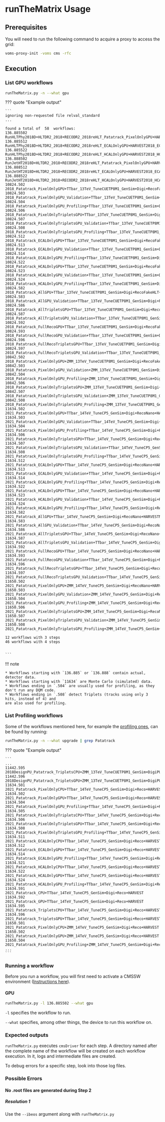# runTheMatrix Usage

## Prerequisites

You will need to run the following command to acquire a proxy to access the grid:

```bash
voms-proxy-init -voms cms -rfc
```

## Execution

### List GPU workflows

``` sh
runTheMatrix.py -n --what gpu
```

??? quote "Example output"

	```
	ignoring non-requested file relval_standard
	...
	
	found a total of  58  workflows:
	136.885502 RunHLTPhy2018D+HLTDR2_2018+RECODR2_2018reHLT_Patatrack_PixelOnlyGPU+HARVEST2018_pixelTrackingOnly
	136.885512 RunHLTPhy2018D+HLTDR2_2018+RECODR2_2018reHLT_ECALOnlyGPU+HARVEST2018_ECALOnly 
	136.885522 RunHLTPhy2018D+HLTDR2_2018+RECODR2_2018reHLT_HCALOnlyGPU+HARVEST2018_HCALOnly 
	136.888502 RunJetHT2018D+HLTDR2_2018+RECODR2_2018reHLT_Patatrack_PixelOnlyGPU+HARVEST2018_pixelTrackingOnly 
	136.888512 RunJetHT2018D+HLTDR2_2018+RECODR2_2018reHLT_ECALOnlyGPU+HARVEST2018_ECALOnly 
	136.888522 RunJetHT2018D+HLTDR2_2018+RECODR2_2018reHLT_HCALOnlyGPU+HARVEST2018_HCALOnly 
	10824.502 2018_Patatrack_PixelOnlyGPU+TTbar_13TeV_TuneCUETP8M1_GenSim+Digi+RecoFakeHLT+HARVESTFakeHLT 
	10824.503 2018_Patatrack_PixelOnlyGPU_Validation+TTbar_13TeV_TuneCUETP8M1_GenSim+Digi+RecoFakeHLT+HARVESTFakeHLT 
	10824.504 2018_Patatrack_PixelOnlyGPU_Profiling+TTbar_13TeV_TuneCUETP8M1_GenSim+Digi+RecoFakeHLT 
	10824.506 2018_Patatrack_PixelOnlyTripletsGPU+TTbar_13TeV_TuneCUETP8M1_GenSim+Digi+RecoFakeHLT+HARVESTFakeHLT 
	10824.507 2018_Patatrack_PixelOnlyTripletsGPU_Validation+TTbar_13TeV_TuneCUETP8M1_GenSim+Digi+RecoFakeHLT+HARVESTFakeHLT 
	10824.508 2018_Patatrack_PixelOnlyTripletsGPU_Profiling+TTbar_13TeV_TuneCUETP8M1_GenSim+Digi+RecoFakeHLT 
	10824.512 2018_Patatrack_ECALOnlyGPU+TTbar_13TeV_TuneCUETP8M1_GenSim+Digi+RecoFakeHLT+HARVESTFakeHLT 
	10824.513 2018_Patatrack_ECALOnlyGPU_Validation+TTbar_13TeV_TuneCUETP8M1_GenSim+Digi+RecoFakeHLT+HARVESTFakeHLT 
	10824.514 2018_Patatrack_ECALOnlyGPU_Profiling+TTbar_13TeV_TuneCUETP8M1_GenSim+Digi+RecoFakeHLT 
	10824.522 2018_Patatrack_HCALOnlyGPU+TTbar_13TeV_TuneCUETP8M1_GenSim+Digi+RecoFakeHLT+HARVESTFakeHLT 
	10824.523 2018_Patatrack_HCALOnlyGPU_Validation+TTbar_13TeV_TuneCUETP8M1_GenSim+Digi+RecoFakeHLT+HARVESTFakeHLT 
	10824.524 2018_Patatrack_HCALOnlyGPU_Profiling+TTbar_13TeV_TuneCUETP8M1_GenSim+Digi+RecoFakeHLT 
	10824.582 2018_Patatrack_AllGPU+TTbar_13TeV_TuneCUETP8M1_GenSim+Digi+RecoFakeHLT+HARVESTFakeHLT 
	10824.583 2018_Patatrack_AllGPU_Validation+TTbar_13TeV_TuneCUETP8M1_GenSim+Digi+RecoFakeHLT+HARVESTFakeHLT 
	10824.586 2018_Patatrack_AllTripletsGPU+TTbar_13TeV_TuneCUETP8M1_GenSim+Digi+RecoFakeHLT+HARVESTFakeHLT 
	10824.587 2018_Patatrack_AllTripletsGPU_Validation+TTbar_13TeV_TuneCUETP8M1_GenSim+Digi+RecoFakeHLT+HARVESTFakeHLT 
	10824.592 2018_Patatrack_FullRecoGPU+TTbar_13TeV_TuneCUETP8M1_GenSim+Digi+RecoFakeHLT+HARVESTFakeHLT 
	10824.593 2018_Patatrack_FullRecoGPU_Validation+TTbar_13TeV_TuneCUETP8M1_GenSim+Digi+RecoFakeHLT+HARVESTFakeHLT 
	10824.596 2018_Patatrack_FullRecoTripletsGPU+TTbar_13TeV_TuneCUETP8M1_GenSim+Digi+RecoFakeHLT+HARVESTFakeHLT 
	10824.597 2018_Patatrack_FullRecoTripletsGPU_Validation+TTbar_13TeV_TuneCUETP8M1_GenSim+Digi+RecoFakeHLT+HARVESTFakeHLT 
	10842.502 2018_Patatrack_PixelOnlyGPU+ZMM_13TeV_TuneCUETP8M1_GenSim+Digi+RecoFakeHLT+HARVESTFakeHLT 
	10842.503 2018_Patatrack_PixelOnlyGPU_Validation+ZMM_13TeV_TuneCUETP8M1_GenSim+Digi+RecoFakeHLT+HARVESTFakeHLT 
	10842.504 2018_Patatrack_PixelOnlyGPU_Profiling+ZMM_13TeV_TuneCUETP8M1_GenSim+Digi+RecoFakeHLT 
	10842.506 2018_Patatrack_PixelOnlyTripletsGPU+ZMM_13TeV_TuneCUETP8M1_GenSim+Digi+RecoFakeHLT+HARVESTFakeHLT
	10842.507 2018_Patatrack_PixelOnlyTripletsGPU_Validation+ZMM_13TeV_TuneCUETP8M1_GenSim+Digi+RecoFakeHLT+HARVESTFakeHLT 
	10842.508 2018_Patatrack_PixelOnlyTripletsGPU_Profiling+ZMM_13TeV_TuneCUETP8M1_GenSim+Digi+RecoFakeHLT 
	11634.502 2021_Patatrack_PixelOnlyGPU+TTbar_14TeV_TuneCP5_GenSim+Digi+RecoNano+HARVESTNano 
	11634.503 2021_Patatrack_PixelOnlyGPU_Validation+TTbar_14TeV_TuneCP5_GenSim+Digi+RecoNano+HARVESTNano 
	11634.504 2021_Patatrack_PixelOnlyGPU_Profiling+TTbar_14TeV_TuneCP5_GenSim+Digi+RecoNano 
	11634.506 2021_Patatrack_PixelOnlyTripletsGPU+TTbar_14TeV_TuneCP5_GenSim+Digi+RecoNano+HARVESTNano 
	11634.507 2021_Patatrack_PixelOnlyTripletsGPU_Validation+TTbar_14TeV_TuneCP5_GenSim+Digi+RecoNano+HARVESTNano 
	11634.508 2021_Patatrack_PixelOnlyTripletsGPU_Profiling+TTbar_14TeV_TuneCP5_GenSim+Digi+RecoNano 
	11634.512 2021_Patatrack_ECALOnlyGPU+TTbar_14TeV_TuneCP5_GenSim+Digi+RecoNano+HARVESTNano 
	11634.513 2021_Patatrack_ECALOnlyGPU_Validation+TTbar_14TeV_TuneCP5_GenSim+Digi+RecoNano+HARVESTNano 
	11634.514 2021_Patatrack_ECALOnlyGPU_Profiling+TTbar_14TeV_TuneCP5_GenSim+Digi+RecoNano 
	11634.522 2021_Patatrack_HCALOnlyGPU+TTbar_14TeV_TuneCP5_GenSim+Digi+RecoNano+HARVESTNano 
	11634.523 2021_Patatrack_HCALOnlyGPU_Validation+TTbar_14TeV_TuneCP5_GenSim+Digi+RecoNano+HARVESTNano 
	11634.524 2021_Patatrack_HCALOnlyGPU_Profiling+TTbar_14TeV_TuneCP5_GenSim+Digi+RecoNano 
	11634.582 2021_Patatrack_AllGPU+TTbar_14TeV_TuneCP5_GenSim+Digi+RecoNano+HARVESTNano 
	11634.583 2021_Patatrack_AllGPU_Validation+TTbar_14TeV_TuneCP5_GenSim+Digi+RecoNano+HARVESTNano 
	11634.586 2021_Patatrack_AllTripletsGPU+TTbar_14TeV_TuneCP5_GenSim+Digi+RecoNano+HARVESTNano 
	11634.587 2021_Patatrack_AllTripletsGPU_Validation+TTbar_14TeV_TuneCP5_GenSim+Digi+RecoNano+HARVESTNano 
	11634.592 2021_Patatrack_FullRecoGPU+TTbar_14TeV_TuneCP5_GenSim+Digi+RecoNano+HARVESTNano 
	11634.593 2021_Patatrack_FullRecoGPU_Validation+TTbar_14TeV_TuneCP5_GenSim+Digi+RecoNano+HARVESTNano 
	11634.596 2021_Patatrack_FullRecoTripletsGPU+TTbar_14TeV_TuneCP5_GenSim+Digi+RecoNano+HARVESTNano 
	11634.597 2021_Patatrack_FullRecoTripletsGPU_Validation+TTbar_14TeV_TuneCP5_GenSim+Digi+RecoNano+HARVESTNano 
	11650.502 2021_Patatrack_PixelOnlyGPU+ZMM_14TeV_TuneCP5_GenSim+Digi+RecoNano+HARVESTNano 
	11650.503 2021_Patatrack_PixelOnlyGPU_Validation+ZMM_14TeV_TuneCP5_GenSim+Digi+RecoNano+HARVESTNano 
	11650.504 2021_Patatrack_PixelOnlyGPU_Profiling+ZMM_14TeV_TuneCP5_GenSim+Digi+RecoNano 
	11650.506 2021_Patatrack_PixelOnlyTripletsGPU+ZMM_14TeV_TuneCP5_GenSim+Digi+RecoNano+HARVESTNano 
	11650.507 2021_Patatrack_PixelOnlyTripletsGPU_Validation+ZMM_14TeV_TuneCP5_GenSim+Digi+RecoNano+HARVESTNano
	11650.508 2021_Patatrack_PixelOnlyTripletsGPU_Profiling+ZMM_14TeV_TuneCP5_GenSim+Digi+RecoNano 
	
	12 workflows with 3 steps
	46 workflows with 4 steps


	```

!!! note

	* Workflows starting with `136.885` or `136.888` contain actual, detector data.
	* Workflows starting with `11634` are Monte Carlo (simulated) data.
	* Workflows ending in `.504` are usually used for profiling, as they don't run any DQM code.
	* Workflows ending in `.508` detect Triplets (tracks using only 3 hits, instead of 4) and
	are also used for profiling.

### List Profiling workflows

Some of the workflows mentioned here, for example the [profiling ones](history.md#4-add-workflows-for-profiling-the-gpu-code-35540), can be found by running:

```sh
runTheMatrix.py -n --what upgrade | grep Patatrack
```

??? quote "Example output"

	```
	...
	11442.595 2018DesignPU_Patatrack_TripletsCPU+ZMM_13TeV_TuneCUETP8M1_GenSim+DigiPU+RecoFakeHLTPU+HARVESTFakeHLTPU 
	11442.596 2018DesignPU_Patatrack_TripletsGPU+ZMM_13TeV_TuneCUETP8M1_GenSim+DigiPU+RecoFakeHLTPU+HARVESTFakeHLTPU 
	11634.501 2021_Patatrack_PixelOnlyCPU+TTbar_14TeV_TuneCP5_GenSim+Digi+Reco+HARVEST 
	11634.502 2021_Patatrack_PixelOnlyGPU+TTbar_14TeV_TuneCP5_GenSim+Digi+Reco+HARVEST 
	11634.504 2021_Patatrack_PixelOnlyGPU_Profiling+TTbar_14TeV_TuneCP5_GenSim+Digi+Reco 
	11634.505 2021_Patatrack_PixelOnlyTripletsCPU+TTbar_14TeV_TuneCP5_GenSim+Digi+Reco+HARVEST 
	11634.506 2021_Patatrack_PixelOnlyTripletsGPU+TTbar_14TeV_TuneCP5_GenSim+Digi+Reco+HARVEST 
	11634.508 2021_Patatrack_PixelOnlyTripletsGPU_Profiling+TTbar_14TeV_TuneCP5_GenSim+Digi+Reco 
	11634.511 2021_Patatrack_ECALOnlyCPU+TTbar_14TeV_TuneCP5_GenSim+Digi+Reco+HARVEST 
	11634.512 2021_Patatrack_ECALOnlyGPU+TTbar_14TeV_TuneCP5_GenSim+Digi+Reco+HARVEST 
	11634.514 2021_Patatrack_ECALOnlyGPU_Profiling+TTbar_14TeV_TuneCP5_GenSim+Digi+Reco 
	11634.521 2021_Patatrack_HCALOnlyCPU+TTbar_14TeV_TuneCP5_GenSim+Digi+Reco+HARVEST 
	11634.522 2021_Patatrack_HCALOnlyGPU+TTbar_14TeV_TuneCP5_GenSim+Digi+Reco+HARVEST 
	11634.524 2021_Patatrack_HCALOnlyGPU_Profiling+TTbar_14TeV_TuneCP5_GenSim+Digi+Reco 
	11634.591 2021_Patatrack_CPU+TTbar_14TeV_TuneCP5_GenSim+Digi+Reco+HARVEST 
	11634.592 2021_Patatrack_GPU+TTbar_14TeV_TuneCP5_GenSim+Digi+Reco+HARVEST 
	11634.595 2021_Patatrack_TripletsCPU+TTbar_14TeV_TuneCP5_GenSim+Digi+Reco+HARVEST 
	11634.596 2021_Patatrack_TripletsGPU+TTbar_14TeV_TuneCP5_GenSim+Digi+Reco+HARVEST 
	11650.501 2021_Patatrack_PixelOnlyCPU+ZMM_14TeV_TuneCP5_GenSim+Digi+Reco+HARVEST 
	11650.502 2021_Patatrack_PixelOnlyGPU+ZMM_14TeV_TuneCP5_GenSim+Digi+Reco+HARVEST 
	11650.504 2021_Patatrack_PixelOnlyGPU_Profiling+ZMM_14TeV_TuneCP5_GenSim+Digi+Reco 
	...
	```

### Running a workflow

Before you run a workflow, you will first need to activate a
CMSSW environment ([Instructions here](../software.md)).

#### GPU

```bash
runTheMatrix.py -l 136.885502 --what gpu
```

`-l` specifies the workflow to run.

`--what` specifies, among other things, the device to run this workflow on.

### Expected outputs

`runTheMatrix.py` executes `cmsDriver` for each step. A directory named
after the complete name of the workflow will be created on each workflow execution.
In it, logs and intermediate files are created. 

To debug errors for a specific step, look into those log files.

### Possible Errors

#### No .root files are generated during Step 2

##### Resolution 1

Use the `--ibeos` argument along with `runTheMatrix.py`
